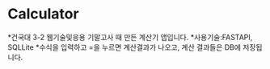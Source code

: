 # Calculator

*건국대 3-2 웹기술및응용 기말고사 때 만든 계산기 앱입니다.
*사용기술:FASTAPI, SQLLite
*수식을 입력하고 =을 누르면 계산결과가 나오고, 계산 결과들은 DB에 저장됩니다.
